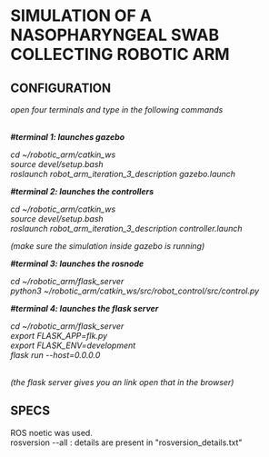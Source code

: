# SIMULATION OF A NASOPHARYNGEAL SWAB COLLECTING ROBOTIC ARM

## CONFIGURATION

<i>
open four terminals and type in the following commands<br>
<br>

 <b>#terminal 1: launches gazebo</b><br>

cd ~/robotic_arm/catkin_ws<br>
source devel/setup.bash <br>
roslaunch robot_arm_iteration_3_description gazebo.launch<br>

<b>#terminal 2: launches the controllers</b><br>

cd ~/robotic_arm/catkin_ws<br>
source devel/setup.bash <br>
roslaunch robot_arm_iteration_3_description controller.launch<br>


(make sure the simulation inside gazebo is running)<br>

<b>#terminal 3: launches the rosnode</b><br>

cd ~/robotic_arm/flask_server<br>
python3 ~/robotic_arm/catkin_ws/src/robot_control/src/control.py<br>

 <b>#terminal 4: launches the flask server </b><br>

cd ~/robotic_arm/flask_server<br>
export FLASK_APP=flk.py<br>
export FLASK_ENV=development<br>
flask run --host=0.0.0.0<br>


<br>
(the flask server gives you an link open that in the browser)
</i>


<br>



## SPECS
ROS noetic was used.<br>
rosversion --all : details are present in "rosversion_details.txt"






